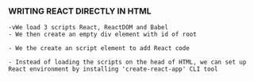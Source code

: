 ### WRITING REACT DIRECTLY IN HTML
    -vWe load 3 scripts React, ReactDOM and Babel
    - We then create an empty div element with id of root

    - We the create an script element to add React code

    - Instead of loading the scripts on the head of HTML, we can set up React environment by installing 'create-react-app' CLI tool